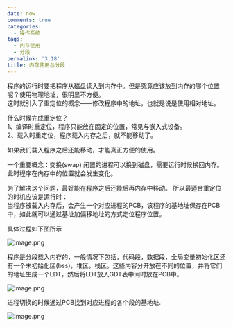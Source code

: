 ```yaml
---
date: now
comments: true
categories:
  - 操作系统
tags:
  - 内存使用
  - 分段
permalink: '3.18'
title: 内存使用与分段
---
```


程序的运行时要把程序从磁盘读入到内存中。但是究竟应该放到内存的哪个位置呢？使用物理地址，很明显不方便。  
这时就引入了重定位的概念——修改程序中的地址，也就是说是使用相对地址。

什么时候完成重定位？  
1、编译时重定位，程序只能放在固定的位置，常见与嵌入式设备。  
2、载入时重定位，程序载入内存之后，就不能移动了。  

如果我们载入程序之后还能移动，才能真正方便的使用。  

一个重要概念：交换(swap)
闲置的进程可以换到磁盘，需要运行时候换回内存。此时程序在内存中的位置就会发生变化。

为了解决这个问题，最好能在程序之后还能后再内存中移动。
所以最适合重定位的时机应该是运行时：  
当程序被载入内存后，会产生一个对应进程的PCB，该程序的基地址保存在PCB中，如此就可以通过基址加偏移地址的方式定位程序位置。

具体过程如下图所示

![image.png](https://i.loli.net/2020/03/16/j4zDMXetQH3r7Ky.png)

程序是分段载入内存的，一般情况下包括，代码段，数据段，全局变量初始化区还有一个未初始化区(bss)，堆区，栈区。这些内容分开放在不同的位置，并将它们的地址生成一个LDT，然后将LDT放入GDT表中同时放在PCB中。

![image.png](https://i.loli.net/2020/03/16/1i6lhfNAbeUQCsp.png)

进程切换的时候通过PCB找到对应进程的各个段的基地址.

![image.png](https://i.loli.net/2020/03/16/1i6lhfNAbeUQCsp.png)

